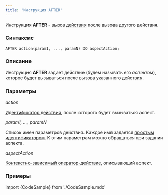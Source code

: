 ```yaml
---
title: 'Инструкция AFTER'
---
```


Инструкция **AFTER** - вызов [действия](Actions.md) после вызова другого действия. 

### Синтаксис

    AFTER action(param1, ..., paramN) DO aspectAction;

### Описание

Инструкция **AFTER** задает действие (будем называть его *аспектом*), которое будет вызываться после вызова указанного действия.

### Параметры

*action*

[Идентификатор действия](IDs.md#propertyid-broken), после которого будет вызываться аспект.

*param1, ..., paramN*

Список имен параметров действия. Каждое имя задается [простым идентификатором](IDs.md#id-broken). К этим параметрам можно обращаться при задании аспекта.

*aspectAction*

[Контекстно-зависимый оператор-действие](Action_operator.md#contextdependent), описывающий аспект.

### Примеры


import {CodeSample} from './CodeSample.mdx'

<CodeSample url="https://ru-documentation.lsfusion.org/sample?file=InstructionSample&block=after"/>

  
